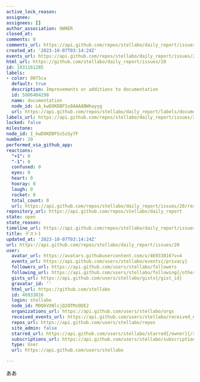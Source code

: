 ```yaml
---
active_lock_reason: 
assignee: 
assignees: []
author_association: OWNER
closed_at: 
comments: 0
comments_url: https://api.github.com/repos/stellabo/daily_report/issues/20/comments
created_at: '2023-10-07T03:14:24Z'
events_url: https://api.github.com/repos/stellabo/daily_report/issues/20/events
html_url: https://github.com/stellabo/daily_report/issues/20
id: 1931161285
labels:
- color: 0075ca
  default: true
  description: Improvements or additions to documentation
  id: 5806404298
  name: documentation
  node_id: LA_kwDOKDBFSs8AAAABWhayyg
  url: https://api.github.com/repos/stellabo/daily_report/labels/documentation
labels_url: https://api.github.com/repos/stellabo/daily_report/issues/20/labels{/name}
locked: false
milestone: 
node_id: I_kwDOKDBFSs5zGy7F
number: 20
performed_via_github_app: 
reactions:
  "+1": 0
  "-1": 0
  confused: 0
  eyes: 0
  heart: 0
  hooray: 0
  laugh: 0
  rocket: 0
  total_count: 0
  url: https://api.github.com/repos/stellabo/daily_report/issues/20/reactions
repository_url: https://api.github.com/repos/stellabo/daily_report
state: open
state_reason: 
timeline_url: https://api.github.com/repos/stellabo/daily_report/issues/20/timeline
title: テスト1
updated_at: '2023-10-07T03:14:24Z'
url: https://api.github.com/repos/stellabo/daily_report/issues/20
user:
  avatar_url: https://avatars.githubusercontent.com/u/46933816?v=4
  events_url: https://api.github.com/users/stellabo/events{/privacy}
  followers_url: https://api.github.com/users/stellabo/followers
  following_url: https://api.github.com/users/stellabo/following{/other_user}
  gists_url: https://api.github.com/users/stellabo/gists{/gist_id}
  gravatar_id: ''
  html_url: https://github.com/stellabo
  id: 46933816
  login: stellabo
  node_id: MDQ6VXNlcjQ2OTMzODE2
  organizations_url: https://api.github.com/users/stellabo/orgs
  received_events_url: https://api.github.com/users/stellabo/received_events
  repos_url: https://api.github.com/users/stellabo/repos
  site_admin: false
  starred_url: https://api.github.com/users/stellabo/starred{/owner}{/repo}
  subscriptions_url: https://api.github.com/users/stellabo/subscriptions
  type: User
  url: https://api.github.com/users/stellabo

---
```

ああ